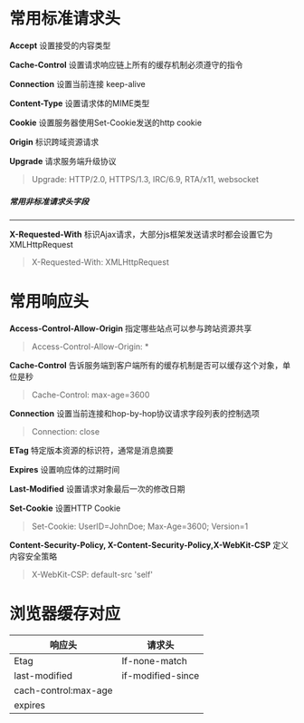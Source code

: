 # 常用标准请求头

**Accept** 设置接受的内容类型

**Cache-Control** 设置请求响应链上所有的缓存机制必须遵守的指令

**Connection** 设置当前连接 keep-alive

**Content-Type** 设置请求体的MIME类型

**Cookie** 设置服务器使用Set-Cookie发送的http cookie

**Origin** 标识跨域资源请求

**Upgrade** 请求服务端升级协议

> Upgrade: HTTP/2.0, HTTPS/1.3, IRC/6.9, RTA/x11, websocket

##### 常用非标准请求头字段

------

**X-Requested-With** 标识Ajax请求，大部分js框架发送请求时都会设置它为XMLHttpRequest

> X-Requested-With: XMLHttpRequest

# 常用响应头

**Access-Control-Allow-Origin** 指定哪些站点可以参与跨站资源共享

> Access-Control-Allow-Origin: *

**Cache-Control** 告诉服务端到客户端所有的缓存机制是否可以缓存这个对象，单位是秒

> Cache-Control: max-age=3600

**Connection** 设置当前连接和hop-by-hop协议请求字段列表的控制选项

> Connection: close

**ETag** 特定版本资源的标识符，通常是消息摘要

**Expires** 设置响应体的过期时间

**Last-Modified** 设置请求对象最后一次的修改日期

**Set-Cookie** 设置HTTP Cookie

> Set-Cookie: UserID=JohnDoe; Max-Age=3600; Version=1

**Content-Security-Policy, X-Content-Security-Policy,X-WebKit-CSP** 定义内容安全策略

> X-WebKit-CSP: default-src 'self'



# 浏览器缓存对应



| 响应头               | 请求头            |
| -------------------- | ----------------- |
| Etag                 | If-none-match     |
| last-modified        | if-modified-since |
| cach-control:max-age |                   |
| expires              |                   |




